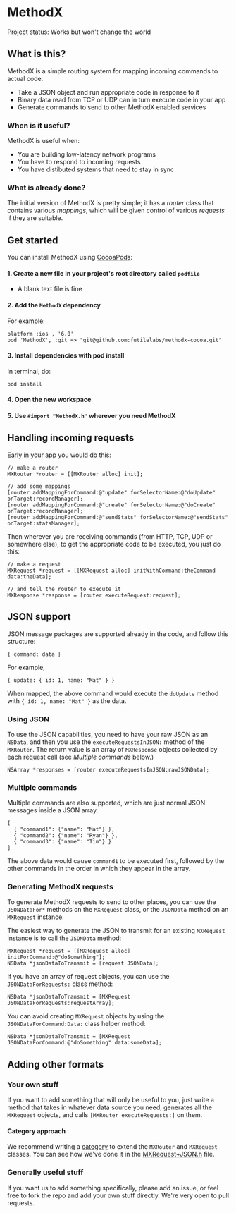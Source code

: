 # MethodX

Project status: Works but won't change the world

## What is this?

MethodX is a simple routing system for mapping incoming commands to actual code.

  * Take a JSON object and run appropriate code in response to it
  * Binary data read from TCP or UDP can in turn execute code in your app
  * Generate commands to send to other MethodX enabled services

### When is it useful?

MethodX is useful when:

  * You are building low-latency network programs
  * You have to respond to incoming requests
  * You have distibuted systems that need to stay in sync
  
### What is already done?

The initial version of MethodX is pretty simple; it has a _router_ class that contains various _mappings_, which will be given control of various _requests_ if they are suitable.

## Get started

You can install MethodX using [CocoaPods](http://cocoapods.org/):

#### 1. Create a new file in your project's root directory called `podfile`

  * A blank text file is fine

#### 2. Add the `MethodX` dependency

For example:

    platform :ios , '6.0'
    pod 'MethodX', :git => "git@github.com:futilelabs/methodx-cocoa.git"
    
#### 3. Install dependencies with pod install

In terminal, do:

    pod install

#### 4. Open the new workspace

#### 5. Use `#import "MethodX.h"` wherever you need MethodX

## Handling incoming requests

Early in your app you would do this:

    // make a router
    MXRouter *router = [[MXRouter alloc] init];
    
    // add some mappings
    [router addMappingForCommand:@"update" forSelectorName:@"doUpdate" onTarget:recordManager];
    [router addMappingForCommand:@"create" forSelectorName:@"doCreate" onTarget:recordManager];
    [router addMappingForCommand:@"sendStats" forSelectorName:@"sendStats" onTarget:statsManager];
    
Then wherever you are receiving commands (from HTTP, TCP, UDP or somewhere else), to get the appropriate code to be executed, you just do this:

    // make a request
    MXRequest *request = [[MXRequest alloc] initWithCommand:theCommand data:theData];
    
    // and tell the router to execute it
    MXResponse *response = [router executeRequest:request];
    
## JSON support

JSON message packages are supported already in the code, and follow this structure:

    { command: data }

For example,

    { update: { id: 1, name: "Mat" } }

When mapped, the above command would execute the `doUpdate` method with `{ id: 1, name: "Mat" }` as the data.

### Using JSON

To use the JSON capabilities, you need to have your raw JSON as an `NSData`, and then you use the `executeRequestsInJSON:` method of the `MXRouter`.  The return value is an array of `MXResponse` objects collected by each request call (see _Multiple commands_ below.)

    NSArray *responses = [router executeRequestsInJSON:rawJSONData];

### Multiple commands

Multiple commands are also supported, which are just normal JSON messages inside a JSON array.

    [
      { "command1": {"name": "Mat"} },
      { "command2": {"name": "Ryan"} },
      { "command3": {"name": "Tim"} }
    ]
    
 The above data would cause `command1` to be executed first, followed by the other commands in the order in which they appear in the array.

### Generating MethodX requests

To generate MethodX requests to send to other places, you can use the `JSONDataFor*` methods on the `MXRequest` class, or the `JSONData` method on an `MXRequest` instance.

The easiest way to generate the JSON to transmit for an existing `MXRequest` instance is to call the `JSONData` method:

    MXRequest *request = [[MXRequest alloc] initForCommand:@"doSomething"];
    NSData *jsonDataToTransmit = [request JSONData]; 
 
If you have an array of request objects, you can use the `JSONDataForRequests:` class method:

    NSData *jsonDataToTransmit = [MXRequest JSONDataForRequests:requestArray];
 
You can avoid creating `MXRequest` objects by using the `JSONDataForCommand:Data:` class helper method:

    NSData *jsonDataToTransmit = [MXRequest JSONDataForCommand:@"doSomething" data:someData];
 
## Adding other formats

### Your own stuff

If you want to add something that will only be useful to you, just write a method that takes in whatever data source you need, generates all the `MXRequest` objects, and calls `[MXRouter executeRequests:]` on them.

#### Category approach

We recommend writing a [category](http://mobile.tutsplus.com/tutorials/iphone/objective-c-categories/) to extend the `MXRouter` and `MXRequest` classes.  You can see how we've done it in the [MXRequest+JSON.h](https://github.com/futilelabs/methodx-cocoa/blob/master/methodx/MXRequest%2BJSON.h) file.

### Generally useful stuff

If you want us to add something specifically, please add an issue, or feel free to fork the repo and add your own stuff directly.  We're very open to pull requests.